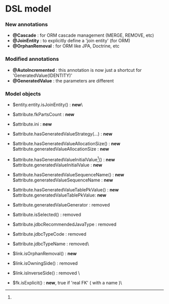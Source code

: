 # DSL model

### New annotations&#x20;

* **@Cascade** : for ORM cascade management (MERGE, REMOVE, etc)
* **@JoinEntity** : to explicitly define a 'join entity' (for ORM)
* **@OrphanRemoval** : for ORM like JPA, Doctrine, etc





### Modified annotations

* **@AutoIncremented** : this annotation is now just a shortcut for 'GeneratedValue(IDENTITY)'
* **@GeneratedValue** : the parameters are different&#x20;



### Model objects&#x20;

* $entity.entity.isJoinEntity() : **new**\

* $attribute.fkPartsCount : **new**
* $attribute.ini : **new**
* $attribute.hasGeneratedValueStrategy(...)  : **new**&#x20;
* $attribute.hasGeneratedValueAllocationSize()  : **new** \
  $attribute.generatedValueAllocationSize : **new**&#x20;
* $attribute.hasGeneratedValueInitialValue[^1]\()  : **new** \
  $attribute.generatedValueInitialValue : **new**&#x20;
* $attribute.hasGeneratedValueSequenceName()  : **new** $attribute.generatedValueSequenceName : **new**&#x20;
* $attribute.hasGeneratedValueTablePkValue() : **new** \
  $attribute.generatedValueTablePkValue: **new**&#x20;
* $attribute.generatedValueGenerator : removed
* $attribute.isSelected() : removed&#x20;
* $attribute.jdbcRecommendedJavaType : removed
* $attribute.jdbcTypeCode : removed
* $attribute.jdbcTypeName : removed\

* $link.isOrphanRemoval() : **new**&#x20;
* $link.isOwningSide() : removed&#x20;
* $link.isInverseSide() : removed \

* $fk.isExplicit() : **new**,  true if 'real FK' ( with a name )\










[^1]: 
